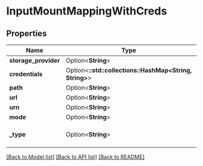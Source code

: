 # InputMountMappingWithCreds

## Properties

Name | Type | Description | Notes
------------ | ------------- | ------------- | -------------
**storage_provider** | Option<**String**> |  | [optional]
**credentials** | Option<**::std::collections::HashMap<String, String>**> |  | [optional]
**path** | Option<**String**> |  | [optional]
**url** | Option<**String**> |  | [optional]
**urn** | Option<**String**> |  | [optional]
**mode** | Option<**String**> |  | [optional]
**_type** | Option<**String**> |  | [optional][default to File]

[[Back to Model list]](../README.md#documentation-for-models) [[Back to API list]](../README.md#documentation-for-api-endpoints) [[Back to README]](../README.md)


